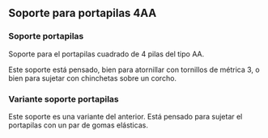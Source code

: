 ## Soporte para portapilas 4AA

### Soporte portapilas

Soporte para el portapilas cuadrado de 4 pilas del tipo AA.

[img1]: /PortaPilas4AA/imagenes/portapilas.png

Este soporte está pensado, bien para atornillar con tornillos de métrica 3, o bien para sujetar con chinchetas sobre un corcho.

### Variante soporte portapilas

[img1]: /PortaPilas4AA/imagenes/soportegomas.png

Este soporte es una variante del anterior. Está pensado para sujetar el portapilas con un par de gomas elásticas.
